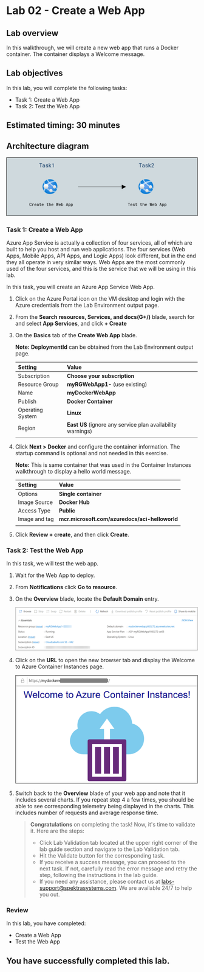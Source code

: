 # Lab 02 - Create a Web App

## Lab overview

In this walkthrough, we will create a new web app that runs a Docker container. The container displays a Welcome message.

## Lab objectives

In this lab, you will complete the following tasks:

+ Task 1: Create a Web App
+ Task 2: Test the Web App

## Estimated timing: 30 minutes

## Architecture diagram

![](../images/az900lab02.PNG) 

### Task 1: Create a Web App

Azure App Service is actually a collection of four services, all of which are built to help you host and run web applications. The four services (Web Apps, Mobile Apps, API Apps, and Logic Apps) look different, but in the end they all operate in very similar ways. Web Apps are the most commonly used of the four services, and this is the service that we will be using in this lab.

In this task, you will create an Azure App Service Web App.

1. Click on the Azure Portal icon on the VM desktop and login with the Azure credentials from the Lab Environment output page.

1. From the **Search resources, Services, and docs(G+/)** blade, search for and select **App Services**, and click **+ Create**

1. On the **Basics** tab of the **Create Web App** blade.

    **Note:**  **DeploymentId** can be obtained from the Lab Environment output page.

    | Setting | Value |
    | -- | -- |
    | Subscription | **Choose your subscription** |
    | Resource Group | **myRGWebApp1-<inject key="DeploymentID" enableCopy="false"/>** (use existing) |
    | Name | **myDockerWebApp<inject key="DeploymentID" enableCopy="false"/>** |
    | Publish | **Docker Container** |
    | Operating System | **Linux** |
    | Region | **East US** (ignore any service plan availability warnings) |
    | | |
    

1. Click **Next > Docker** and configure the container information. The startup command is optional and not needed in this exercise.

    **Note:** This is same container that was used in the Container Instances walkthrough to display a hello world message.

    | Setting | Value |
    | -- | -- |
    | Options | **Single container** |
    | Image Source | **Docker Hub** |
    | Access Type | **Public** |
    | Image and tag | **mcr.microsoft.com/azuredocs/aci-helloworld** |
    | | |

1. Click **Review + create**, and then click **Create**.

### Task 2: Test the Web App

In this task, we will test the web app.

1. Wait for the Web App to deploy.

1. From **Notifications** click **Go to resource**.

1. On the **Overview** blade, locate the **Default Domain** entry.

    ![Screenshot of the web app properties blade. The URL is highlighted.](../images/AZ-900-module-02-app-service.png)

1. Click on the **URL** to open the new browser tab and display the Welcome to Azure Container Instances page.

    ![Screenshot of the Welcome to Azure Container Instance page.](../images/(0802).png)

1. Switch back to the **Overview** blade of your web app and note that it includes several charts. If you repeat step 4 a few times, you should be able to see corresponding telemetry being displayed in the charts. This includes number of requests and average response time.

   > **Congratulations** on completing the task! Now, it's time to validate it. Here are the steps:
   > - Click Lab Validation tab located at the upper right corner of the lab guide section and navigate to the Lab Validation tab.
   > - Hit the Validate button for the corresponding task.
   > - If you receive a success message, you can proceed to the next task. If not, carefully read the error message and retry the step, following the instructions in the lab guide.
   > - If you need any assistance, please contact us at labs-support@spektrasystems.com. We are available 24/7 to help you out.

### Review
In this lab, you have completed:
- Create a Web App
- Test the Web App
  
## You have successfully completed this lab.
